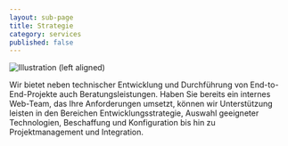 ```yaml
---
layout: sub-page
title: Strategie
category: services
published: false
---
```


![Illustration (left aligned)](/media/customisation-dp.svg)

Wir bietet neben technischer Entwicklung und Durchführung von End-to-End-Projekte auch Beratungsleistungen. Haben Sie bereits ein internes Web-Team, das Ihre Anforderungen umsetzt, können wir Unterstützung leisten in den Bereichen Entwicklungsstrategie, Auswahl geeigneter Technologien, Beschaffung und Konfiguration bis hin zu Projektmanagement und Integration.
